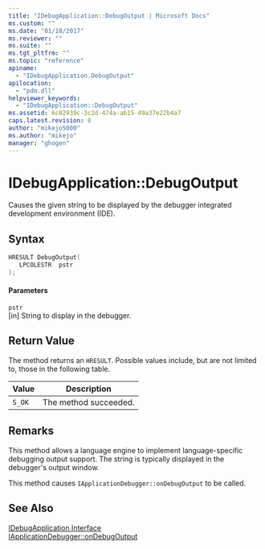 ```yaml
---
title: "IDebugApplication::DebugOutput | Microsoft Docs"
ms.custom: ""
ms.date: "01/18/2017"
ms.reviewer: ""
ms.suite: ""
ms.tgt_pltfrm: ""
ms.topic: "reference"
apiname: 
  - "IDebugApplication.DebugOutput"
apilocation: 
  - "pdm.dll"
helpviewer_keywords: 
  - "IDebugApplication::DebugOutput"
ms.assetid: 6c02939c-3c2d-474a-ab15-49a37e22b4a7
caps.latest.revision: 8
author: "mikejo5000"
ms.author: "mikejo"
manager: "ghogen"
---
```

# IDebugApplication::DebugOutput
Causes the given string to be displayed by the debugger integrated development environment (IDE).  
  
## Syntax  
  
```cpp
HRESULT DebugOutput(  
   LPCOLESTR  pstr  
);  
```  
  
#### Parameters  
 `pstr`  
 [in] String to display in the debugger.  
  
## Return Value  
 The method returns an `HRESULT`. Possible values include, but are not limited to, those in the following table.  
  
|Value|Description|  
|-----------|-----------------|  
|`S_OK`|The method succeeded.|  
  
## Remarks  
 This method allows a language engine to implement language-specific debugging output support. The string is typically displayed in the debugger's output window.  
  
 This method causes `IApplicationDebugger::onDebugOutput` to be called.  
  
## See Also  
 [IDebugApplication Interface](../../winscript/reference/idebugapplication-interface.md)   
 [IApplicationDebugger::onDebugOutput](../../winscript/reference/iapplicationdebugger-ondebugoutput.md)